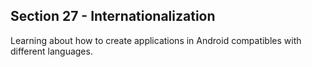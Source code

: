 ## Section 27 - Internationalization

Learning about how to create applications in Android compatibles with different languages.
